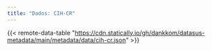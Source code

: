```yaml
---
title: "Dados: CIH-CR"
---
```


{{< remote-data-table "https://cdn.statically.io/gh/dankkom/datasus-metadata/main/metadata/data/cih-cr.json" >}}
